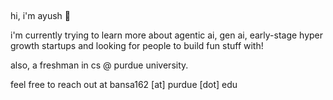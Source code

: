 ##
hi, i'm ayush 👋

i'm currently trying to learn more about agentic ai, gen ai, early-stage hyper growth startups and looking for people to build fun stuff with!

also, a freshman in cs @ purdue university.

feel free to reach out at bansa162 [at] purdue [dot] edu
